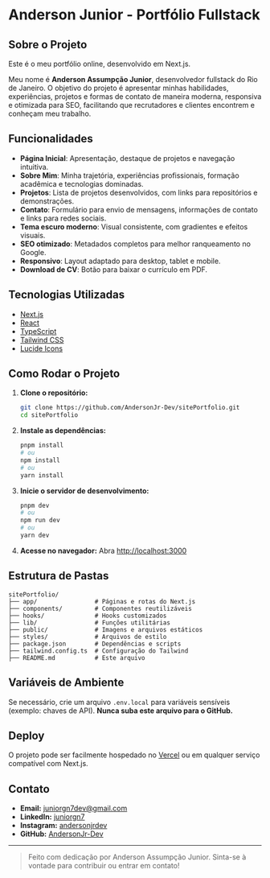 # Anderson Junior - Portfólio Fullstack

## Sobre o Projeto

Este é o meu portfólio online, desenvolvido em Next.js.

Meu nome é **Anderson Assumpção Junior**, desenvolvedor fullstack do Rio de Janeiro. O objetivo do projeto é apresentar minhas habilidades, experiências, projetos e formas de contato de maneira moderna, responsiva e otimizada para SEO, facilitando que recrutadores e clientes encontrem e conheçam meu trabalho.

## Funcionalidades

- **Página Inicial**: Apresentação, destaque de projetos e navegação intuitiva.
- **Sobre Mim**: Minha trajetória, experiências profissionais, formação acadêmica e tecnologias dominadas.
- **Projetos**: Lista de projetos desenvolvidos, com links para repositórios e demonstrações.
- **Contato**: Formulário para envio de mensagens, informações de contato e links para redes sociais.
- **Tema escuro moderno**: Visual consistente, com gradientes e efeitos visuais.
- **SEO otimizado**: Metadados completos para melhor ranqueamento no Google.
- **Responsivo**: Layout adaptado para desktop, tablet e mobile.
- **Download de CV**: Botão para baixar o currículo em PDF.

## Tecnologias Utilizadas

- [Next.js](https://nextjs.org/)
- [React](https://react.dev/)
- [TypeScript](https://www.typescriptlang.org/)
- [Tailwind CSS](https://tailwindcss.com/)
- [Lucide Icons](https://lucide.dev/)

## Como Rodar o Projeto

1. **Clone o repositório:**
   ```bash
   git clone https://github.com/AndersonJr-Dev/sitePortfolio.git
   cd sitePortfolio
   ```
2. **Instale as dependências:**
   ```bash
   pnpm install
   # ou
   npm install
   # ou
   yarn install
   ```
3. **Inicie o servidor de desenvolvimento:**
   ```bash
   pnpm dev
   # ou
   npm run dev
   # ou
   yarn dev
   ```
4. **Acesse no navegador:**
   Abra [http://localhost:3000](http://localhost:3000)

## Estrutura de Pastas

```
sitePortfolio/
├── app/                # Páginas e rotas do Next.js
├── components/         # Componentes reutilizáveis
├── hooks/              # Hooks customizados
├── lib/                # Funções utilitárias
├── public/             # Imagens e arquivos estáticos
├── styles/             # Arquivos de estilo
├── package.json        # Dependências e scripts
├── tailwind.config.ts  # Configuração do Tailwind
├── README.md           # Este arquivo
```

## Variáveis de Ambiente

Se necessário, crie um arquivo `.env.local` para variáveis sensíveis (exemplo: chaves de API). **Nunca suba este arquivo para o GitHub.**

## Deploy

O projeto pode ser facilmente hospedado no [Vercel](https://vercel.com/) ou em qualquer serviço compatível com Next.js.

## Contato

- **Email:** juniorgn7dev@gmail.com
- **LinkedIn:** [juniorgn7](https://www.linkedin.com/in/juniorgn7/)
- **Instagram:** [andersonjrdev](https://www.instagram.com/andersonjrdev/)
- **GitHub:** [AndersonJr-Dev](https://github.com/AndersonJr-Dev)

---

> Feito com dedicação por Anderson Assumpção Junior. Sinta-se à vontade para contribuir ou entrar em contato!
